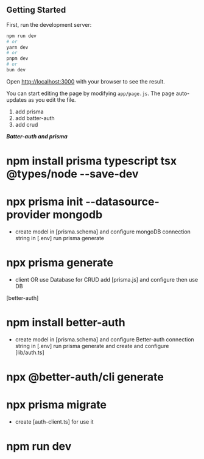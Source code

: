 
## Getting Started

First, run the development server:

```bash
npm run dev
# or
yarn dev
# or
pnpm dev
# or
bun dev
```

Open [http://localhost:3000](http://localhost:3000) with your browser to see the result.

You can start editing the page by modifying `app/page.js`. The page auto-updates as you edit the file.


1. add prisma
2. add batter-auth
3. add crud

***Batter-auth and prisma***

# npm install prisma typescript tsx @types/node --save-dev 
# npx prisma init --datasource-provider mongodb 

* create model in [prisma.schema] and configure mongoDB connection string in [.env] run prisma generate
  
# npx prisma generate

* client OR use Database for CRUD add [prisma.js] and configure then use DB

[better-auth]

# npm install better-auth     

* create model in [prisma.schema] and configure Better-auth connection string in [.env] run prisma generate and create and configure [lib/auth.ts]
  
# npx @better-auth/cli generate  
# npx prisma migrate 

* create [auth-client.ts] for use it

# npm run dev